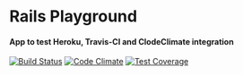 # Rails Playground

#### App to test Heroku, Travis-CI and ClodeClimate integration

[![Build Status](https://travis-ci.org/guiruiz/heroku-test.svg?branch=master)](https://travis-ci.org/guiruiz/heroku-test)
[![Code Climate](https://codeclimate.com/github/guiruiz/heroku-test/badges/gpa.svg)](https://codeclimate.com/github/guiruiz/heroku-test)
[![Test Coverage](https://codeclimate.com/github/guiruiz/heroku-test/badges/coverage.svg)](https://codeclimate.com/github/guiruiz/heroku-test/coverage)
